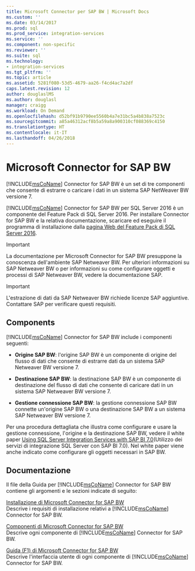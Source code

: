 ```yaml
---
title: Microsoft Connector per SAP BW | Microsoft Docs
ms.custom: ''
ms.date: 03/14/2017
ms.prod: sql
ms.prod_service: integration-services
ms.service: ''
ms.component: non-specific
ms.reviewer: ''
ms.suite: sql
ms.technology:
- integration-services
ms.tgt_pltfrm: ''
ms.topic: article
ms.assetid: 5281f080-53d5-4679-aa26-f4cd4ac7a2df
caps.latest.revision: 12
author: douglaslMS
ms.author: douglasl
manager: craigg
ms.workload: On Demand
ms.openlocfilehash: d52bf91b9790ee5560b4a7e31bc5a4b838a7523c
ms.sourcegitcommit: a85a46312acf8b5a59a8a900310cf088369c4150
ms.translationtype: HT
ms.contentlocale: it-IT
ms.lasthandoff: 04/26/2018
---
```

# <a name="microsoft-connector-for-sap-bw"></a>Microsoft Connector for SAP BW
  [!INCLUDE[msCoName](../includes/msconame-md.md)] Connector for SAP BW è un set di tre componenti che consente di estrarre o caricare i dati in un sistema SAP NetWeaver BW versione 7.  
  
 [!INCLUDE[msCoName](../includes/msconame-md.md)] Connector for SAP BW per SQL Server 2016 è un componente del Feature Pack di SQL Server 2016. Per installare Connector for SAP BW e la relativa documentazione, scaricare ed eseguire il programma di installazione dalla [pagina Web del Feature Pack di SQL Server 2016](http://go.microsoft.com/fwlink/?LinkId=746297).  
  
> [!IMPORTANT]  
>  La documentazione per Microsoft Connector for SAP BW presuppone la conoscenza dell'ambiente SAP Netweaver BW. Per ulteriori informazioni su SAP Netweaver BW o per informazioni su come configurare oggetti e processi di SAP Netweaver BW, vedere la documentazione SAP.  
  
> [!IMPORTANT]  
>  L'estrazione di dati da SAP Netweaver BW richiede licenze SAP aggiuntive. Contattare SAP per verificare questi requisiti.  
  
## <a name="components"></a>Components  
 [!INCLUDE[msCoName](../includes/msconame-md.md)] Connector for SAP BW include i componenti seguenti:  
  
-   **Origine SAP BW**: l'origine SAP BW è un componente di origine del flusso di dati che consente di estrarre dati da un sistema SAP Netweaver BW versione 7.  
  
-   **Destinazione SAP BW**: la destinazione SAP BW è un componente di destinazione del flusso di dati che consente di caricare dati in un sistema SAP Netweaver BW versione 7.  
  
-   **Gestione connessione SAP BW**: la gestione connessione SAP BW connette un'origine SAP BW o una destinazione SAP BW a un sistema SAP Netweaver BW versione 7.  
  
 Per una procedura dettagliata che illustra come configurare e usare la gestione connessione, l'origine e la destinazione SAP BW, vedere il white paper [Using SQL Server Integration Services with SAP BI 7.0](http://go.microsoft.com/fwlink/?LinkId=301897)(Utilizzo dei servizi di integrazione SQL Server con SAP BI 7.0). Nel white paper viene anche indicato come configurare gli oggetti necessari in SAP BW.  
  
## <a name="documentation"></a>Documentazione  
 Il file della Guida per [!INCLUDE[msCoName](../includes/msconame-md.md)] Connector for SAP BW contiene gli argomenti e le sezioni indicate di seguito:  
  
 [Installazione di Microsoft Connector for SAP BW](../integration-services/installing-the-microsoft-connector-for-sap-bw.md)  
 Descrive i requisiti di installazione relativi a [!INCLUDE[msCoName](../includes/msconame-md.md)] Connector for SAP BW.  
  
 [Componenti di Microsoft Connector for SAP BW](../integration-services/microsoft-connector-for-sap-bw-components.md)  
 Descrive ogni componente di [!INCLUDE[msCoName](../includes/msconame-md.md)] Connector for SAP BW.  
  
 [Guida (F1) di Microsoft Connector for SAP BW](../integration-services/microsoft-connector-for-sap-bw-f1-help.md)  
 Descrive l'interfaccia utente di ogni componente di [!INCLUDE[msCoName](../includes/msconame-md.md)] Connector for SAP BW.  
  
  
